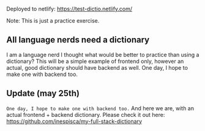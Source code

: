 Deployed to netlify: https://test-dictio.netlify.com/

Note: This is just a practice exercise.

## All language nerds need a dictionary
I am a language nerd I thought what would be better to practice than using a dictionary? This will be a simple example of frontend only, however an actual, good dictionary should have backend as well.
One day, I hope to make one with backend too.

## Update (may 25th)
``One day, I hope to make one with backend too.``
And here we are, with an actual frontend + backend dictionary. Please check it out here: https://github.com/inespisca/my-full-stack-dictionary

